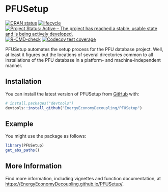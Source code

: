 
<!-- README.md is generated from README.Rmd. Please edit README.Rmd -->

# PFUSetup

<!-- badges: start -->

[![CRAN
status](https://www.r-pkg.org/badges/version/Recca)](https://cran.r-project.org/package=PFUSetup)
[![lifecycle](https://img.shields.io/badge/lifecycle-stable-brightgreen.svg)](https://www.tidyverse.org/lifecycle/#stable)
[![Project Status: Active – The project has reached a stable, usable
state and is being actively
developed.](https://www.repostatus.org/badges/latest/active.svg)](https://www.repostatus.org/#active)
[![R-CMD-check](https://github.com/EnergyEconomyDecoupling/PFUSetup/workflows/R-CMD-check/badge.svg)](https://github.com/EnergyEconomyDecoupling/PFUSetup/actions)
[![Codecov test
coverage](https://codecov.io/gh/EnergyEconomyDecoupling/PFUSetup/branch/master/graph/badge.svg)](https://codecov.io/gh/EnergyEconomyDecoupling/PFUSetup?branch=master)
<!-- badges: end -->

PFUSetup automates the setup process for the PFU database project. Well,
at least it figures out the locations of several directories common to
all installations of the PFU database in a platform- and
machine-independent manner.

## Installation

You can install the latest version of PFUSetup from
[GitHub](https://github.com/) with:

``` r
# install.packages("devtools")
devtools::install_github("EnergyEconomyDecoupling/PFUSetup")
```

## Example

You might use the package as follows:

``` r
library(PFUSetup)
get_abs_paths()
```

## More Information

Find more information, including vignettes and function documentation,
at <https://EnergyEconomyDecoupling.github.io/PFUSetup/>.

